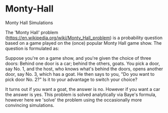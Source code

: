 # Monty-Hall
Monty Hall Simulations

The 'Monty Hall' problem (https://en.wikipedia.org/wiki/Monty_Hall_problem) is a probability question based on a game played on the (once) popular Monty Hall game show.  The question is formulated as:  

Suppose you're on a game show, and you're given the choice of three doors: Behind one door is a car; behind the others, goats. You pick a door, say No. 1, and the host, who knows what's behind the doors, opens another door, say No. 3, which has a goat. He then says to you, "Do you want to pick door No. 2?" Is it to your advantage to switch your choice?  

It turns out if you want a goat, the answer is no.  However if you want a car the answer is yes.  This problem is solved analytically via Baye's formula, however here we 'solve' the problem using the occasionally more convincing simulations.  
